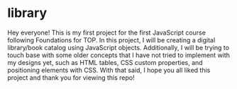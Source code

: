 # library

Hey everyone! This is my first project for the first JavaScript course following Foundations for TOP. In this project, I will be creating a digital library/book catalog using JavaScript objects. Additionally, I will be trying to touch base with some older concepts that I have not tried to implement with my designs yet, such as HTML tables, CSS custom properties, and positioning elements with CSS. With that said, I hope you all liked this project and thank you for viewing this repo!